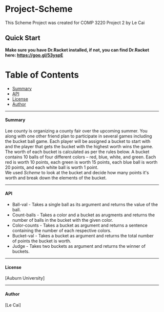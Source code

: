 # Project-Scheme

This Scheme Project was created for COMP 3220 Project 2 by Le Cai

## Quick Start
**Make sure you have Dr.Racket installed, if not, you can find Dr.Racket here: https://goo.gl/53yspE**

# Table of Contents
* [Summary](#summary)
* [API](#api)
* [License](#license)
* [Author](#author)
___

#### Summary
Lee county is organizing a county fair over the upcoming summer. You along with one
other friend plan to participate in several games including the bucket ball game. Each
player will be assigned a bucket to start with and the player that gets the bucket with the
highest worth wins the game.  
The worth of each bucket is calculated as per the rules
below. A bucket contains 10 balls of four different colors – red, blue, white, and green. Each
red is worth 10 points, each green is worth 15 points, each blue ball is worth 20 points,
and each white ball is worth 1 point.  
We used *Scheme* to look at the bucket and decide how many points it's worth and break down the elements of the bucket.

___

#### API

* Ball-val - Takes a single ball as its argument and returns the value of the ball.
* Count-balls - Takes a color and a bucket as arugments and returns the number of balls in the bucket with the given color.
* Color-counts - Takes a bucket as argument and returns a sentence containing the number of each respective colors.
* Bucket-val - Takes a bucket as argument and returns the total number of points the bucket is worth.
* Judge - Takes two buckets as argument and returns the winner of buckets.

___

#### License 

[Auburn University]

___

#### Author

[Le Cai]
